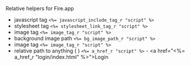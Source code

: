 Relative helpers for Fire.app

* javascript tag ```<%= javascript_include_tag_r "script" %>```
* stylesheet tag ```<%= stylesheet_link_tag_r "script" %>```
* image tag ```<%= image_tag_r "script" %>```
* background image path ```<%= bg_image_path_r "script" %>```
* image tag ```<%= image_tag_r "script" %>```
* relative path to anything (<a href=""></a> ) ```<%= a_href_r "script" %>``` - <a href="<%= a_href_r "login/index.html" %>">Login</a>